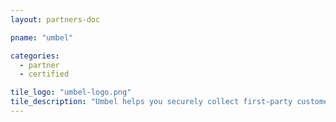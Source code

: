 ```yaml
---
layout: partners-doc

pname: "umbel"

categories: 
  - partner
  - certified

tile_logo: "umbel-logo.png"
tile_description: "Umbel helps you securely collect first-party customer data, combine it with your TicketMaster data and leverage internal & external data sources to give you a truly complete view of your fans."
---
```


